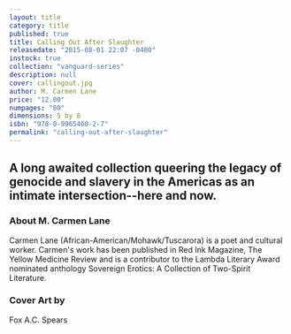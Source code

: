 ```yaml
---
layout: title
category: title
published: true
title: Calling Out After Slaughter
releasedate: "2015-08-01 22:07 -0400"
instock: true
collection: "vanguard-series"
description: null
cover: callingout.jpg
author: M. Carmen Lane
price: "12.00"
numpages: "80"
dimensions: 5 by 8
isbn: "978-0-9965460-2-7"
permalink: "calling-out-after-slaughter"
---
```





## A long awaited collection queering the legacy of genocide and slavery in the Americas as an intimate intersection--here and now. 

### About M. Carmen Lane

Carmen Lane (African-American/Mohawk/Tuscarora) is a poet and cultural worker. Carmen's work has been published in Red Ink Magazine, The Yellow Medicine Review and is a contributor to the Lambda Literary Award nominated anthology Sovereign Erotics: A Collection of Two-Spirit Literature.

### Cover Art by 

Fox A.C. Spears
